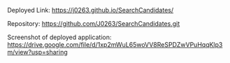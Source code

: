 Deployed Link: https://j0263.github.io/SearchCandidates/

Repository: https://github.com/J0263/SearchCandidates.git

Screenshot of deployed application: https://drive.google.com/file/d/1xp2mWuL65woVV8ReSPDZwVPuHqqKlp3m/view?usp=sharing


